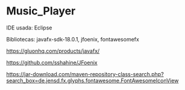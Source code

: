 # Music_Player

IDE usada: Eclipse

Bibliotecas: javafx-sdk-18.0.1, jfoenix, fontawesomefx

https://gluonhq.com/products/javafx/

https://github.com/sshahine/JFoenix

https://jar-download.com/maven-repository-class-search.php?search_box=de.jensd.fx.glyphs.fontawesome.FontAwesomeIconView
